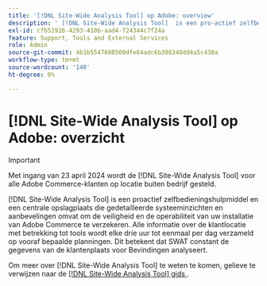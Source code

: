 ```yaml
---
title: '[!DNL Site-Wide Analysis Tool] op Adobe: overview'
description: ' [!DNL Site-Wide Analysis Tool]  is een pro-actief zelfbedieningshulpmiddel en een centrale bewaarplaats die gedetailleerde systeeminzichten en aanbevelingen omvat om de veiligheid en de operabiliteit van uw installatie van Adobe Commerce te verzekeren. Alle informatie over de klantlocatie met betrekking tot tools wordt elke drie uur tot eenmaal per dag verzameld op vooraf bepaalde planningen. Dit betekent dat SWAT constant de gegevens van de klantenplaats voor Bevindingen analyseert.'
exl-id: cfb51926-4293-410b-aad4-724344c7f24a
feature: Support, Tools and External Services
role: Admin
source-git-commit: 4b1b5547688509dfe64adc6b308340dd4a5c430a
workflow-type: tm+mt
source-wordcount: '140'
ht-degree: 0%

---
```


# [!DNL Site-Wide Analysis Tool] op Adobe: overzicht

>[!IMPORTANT]
>
>Met ingang van 23 april 2024 wordt de [!DNL Site-Wide Analysis Tool] voor alle Adobe Commerce-klanten op locatie buiten bedrijf gesteld.

[!DNL Site-Wide Analysis Tool] is een proactief zelfbedieningshulpmiddel en een centrale opslagplaats die gedetailleerde systeeminzichten en aanbevelingen omvat om de veiligheid en de operabiliteit van uw installatie van Adobe Commerce te verzekeren. Alle informatie over de klantlocatie met betrekking tot tools wordt elke drie uur tot eenmaal per dag verzameld op vooraf bepaalde planningen. Dit betekent dat SWAT constant de gegevens van de klantenplaats voor Bevindingen analyseert.

Om meer over [!DNL Site-Wide Analysis Tool] te weten te komen, gelieve te verwijzen naar de [[!DNL Site-Wide Analysis Tool]  gids ](https://experienceleague.adobe.com/docs/commerce-operations/tools/site-wide-analysis-tool/intro.html).
